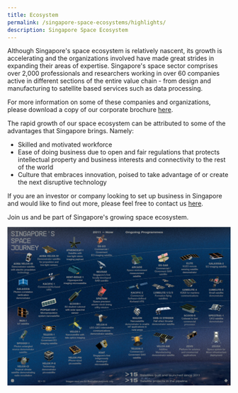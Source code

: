 ```yaml
---
title: Ecosystem
permalink: /singapore-space-ecosystems/highlights/
description: Singapore Space Ecosystem
---
```

Although Singapore's space ecosystem is relatively nascent, its growth is accelerating and the organizations involved have made great strides in expanding their areas of expertise. Singapore's space sector comprises over 2,000 professionals and researchers working in over 60 companies active in different sections of the entire value chain -  from design and manufacturing to satellite based services such as data processing.

For more information on some of these companies and organizations, please download a copy of our corporate brochure [here](https://file.go.gov.sg/sgspaceecosystem.pdf).

The rapid growth of our space ecosystem can be attributed to some of the advantages that Singapore brings. Namely:

- Skilled and motivated workforce
- Ease of doing business due to open and fair regulations that protects intellectual property and business interests and connectivity to the rest of the world
- Culture that embraces innovation, poised to take advantage of or create the next disruptive technology

If you are an investor or company looking to set up business in Singapore and would like to find out more, please feel free to contact us [here](/contact-us/).

Join us and be part of Singapore's growing space ecosystem.

![](/images/Space%20Ecosystem%20Highlight%202.png)